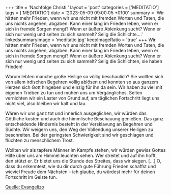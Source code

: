 +++
title = 'Nachfolge Christi '
layout = 'post'
categories = ['MEDITATIO']
tags = ['MEDITATIO']
date = '2023-05-09 09:00:05 +0100'
summary = 'Wir hätten mehr Frieden, wenn wir uns nicht mit fremden Worten und Taten, die uns nichts angehen, abgäben. Kann einer lang im Frieden leben, wenn er sich in fremde Sorgen mengt? Wenn er äußere Ablenkung sucht? Wenn er sich nur wenig und selten zu sich sammelt? Selig die Schlichte....'
linkedsummaryImage = 'meditatio.jpg'
keepImageRatio = 'true'
+++
Wir hätten mehr Frieden, wenn wir uns nicht mit fremden Worten und Taten, die uns nichts angehen, abgäben. Kann einer lang im Frieden leben, wenn er sich in fremde Sorgen mengt? Wenn er äußere Ablenkung sucht? Wenn er sich nur wenig und selten zu sich sammelt? Selig die Schlichten, sie haben Frieden!

Warum lebten manche große Heilige so völlig beschaulich? Sie wollten sich von allem irdischen Begehren völlig ablösen und konnten so aus ganzem Herzen sich Gott hingeben und einzig für ihn da sein.<!--more--> Wir haben zu viel mit eigenen Trieben zu tun und mühen uns um Vergängliches. Selten vernichten wir ein Laster von Grund auf, am täglichen Fortschritt liegt uns nicht viel, also bleiben wir kalt und lau.

Wären wir uns ganz tot und innerlich ausgeglichen, wir würden das Göttliche kosten und auch die himmlische Beschauung genießen. Das ganz entscheidende Hindernis besteht in der Versklavung an Begehren und Süchte. Wir weigern uns, den Weg der Vollendung unserer Heiligen zu beschreiten. Bei der geringsten Schwierigkeit sind wir geschlagen und flüchten zu menschlichem Trost.

Wollten wir als tapfere Männer im Kampfe stehen, wir würden gewiss Gottes Hilfe über uns am Himmel leuchten sehen. Wer streitet und auf ihn hofft, den stützt er. Er bietet uns die Stunde des Streites, dass wir siegen. […] O, dass du erkenntest, wie du dir durch gute Führung Frieden schaffst und wieviel Freude dem Nächsten – ich glaube, du würdest mehr für deinen Fortschritt im Geiste tun.


[Quelle: Evangelizo](https://evangeliumtagfuertag.org/DE/gospel)
